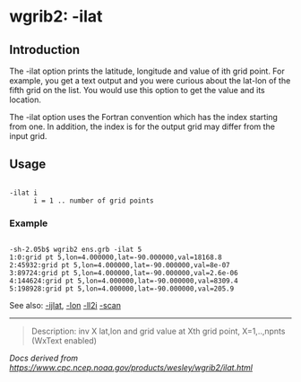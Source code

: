 # wgrib2: -ilat

## Introduction

The -ilat option prints the latitude, longitude and
value of ith grid point. For example, you get a text output and you
were curious about the lat-lon of the fifth grid on the list. You
would use this option to get the value and its location.

The -ilat option uses the Fortran convention
which has the index starting from one. In addition, the index is for the
output grid may differ from the input grid.

## Usage

```

-ilat i
      i = 1 .. number of grid points

```

### Example

```

-sh-2.05b$ wgrib2 ens.grb -ilat 5
1:0:grid pt 5,lon=4.000000,lat=-90.000000,val=18168.8
2:45932:grid pt 5,lon=4.000000,lat=-90.000000,val=8e-07
3:89724:grid pt 5,lon=4.000000,lat=-90.000000,val=2.6e-06
4:144624:grid pt 5,lon=4.000000,lat=-90.000000,val=8309.4
5:198928:grid pt 5,lon=4.000000,lat=-90.000000,val=205.9

```

See also: [-ijlat](./ijlat.html),
[-lon](./lon.html)
[-ll2i](./ll2i.html)
[-scan](./scan.html)

---

> Description: inv X lat,lon and grid value at Xth grid point, X=1,..,npnts (WxText enabled)

_Docs derived from <https://www.cpc.ncep.noaa.gov/products/wesley/wgrib2/ilat.html>_
